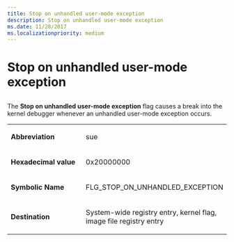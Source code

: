 ```yaml
---
title: Stop on unhandled user-mode exception
description: Stop on unhandled user-mode exception
ms.date: 11/28/2017
ms.localizationpriority: medium
---
```


# <span id="debugger.stop_on_unhandled_user-mode_exception"></span>Stop on unhandled user-mode exception


## <span id="ddk_stop_on_exception_dtools"></span><span id="DDK_STOP_ON_EXCEPTION_DTOOLS"></span>


The **Stop on unhandled user-mode exception** flag causes a break into the kernel debugger whenever an unhandled user-mode exception occurs.

<table>
<colgroup>
<col width="50%" />
<col width="50%" />
</colgroup>
<tbody>
<tr class="odd">
<td align="left"><p><strong>Abbreviation</strong></p></td>
<td align="left"><p>sue</p></td>
</tr>
<tr class="even">
<td align="left"><p><strong>Hexadecimal value</strong></p></td>
<td align="left"><p>0x20000000</p></td>
</tr>
<tr class="odd">
<td align="left"><p><strong>Symbolic Name</strong></p></td>
<td align="left"><p>FLG_STOP_ON_UNHANDLED_EXCEPTION</p></td>
</tr>
<tr class="even">
<td align="left"><p><strong>Destination</strong></p></td>
<td align="left"><p>System-wide registry entry, kernel flag, image file registry entry</p></td>
</tr>
</tbody>
</table>

 

 

 





